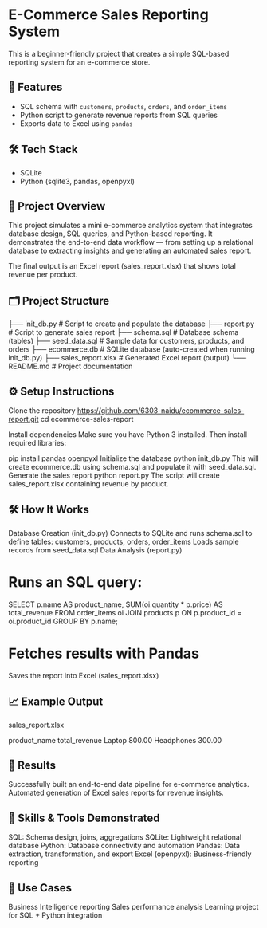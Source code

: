 # E-Commerce Sales Reporting System

This is a beginner-friendly project that creates a simple SQL-based reporting system for an e-commerce store.

## 🔧 Features
- SQL schema with `customers`, `products`, `orders`, and `order_items`
- Python script to generate revenue reports from SQL queries
- Exports data to Excel using `pandas`

## 🛠 Tech Stack
- SQLite
- Python (sqlite3, pandas, openpyxl)


## 🚀 Project Overview

This project simulates a mini e-commerce analytics system that integrates database design, SQL queries, and Python-based reporting.
It demonstrates the end-to-end data workflow — from setting up a relational database to extracting insights and generating an automated sales report.

The final output is an Excel report (sales_report.xlsx) that shows total revenue per product.
## 🗂️ Project Structure
├── init_db.py        # Script to create and populate the database
├── report.py         # Script to generate sales report
├── schema.sql        # Database schema (tables)
├── seed_data.sql     # Sample data for customers, products, and orders
├── ecommerce.db      # SQLite database (auto-created when running init_db.py)
├── sales_report.xlsx # Generated Excel report (output)
└── README.md         # Project documentation

## ⚙️ Setup Instructions

Clone the repository
https://github.com/6303-naidu/ecommerce-sales-report.git
cd ecommerce-sales-report

Install dependencies
Make sure you have Python 3 installed. Then install required libraries:

pip install pandas openpyxl
Initialize the database
python init_db.py
This will create ecommerce.db using schema.sql and populate it with seed_data.sql.
Generate the sales report
python report.py
The script will create sales_report.xlsx containing revenue by product.

## 🛠️ How It Works

Database Creation (init_db.py)
Connects to SQLite and runs schema.sql to define tables:
customers, products, orders, order_items
Loads sample records from seed_data.sql
Data Analysis (report.py)

# Runs an SQL query:

SELECT p.name AS product_name, 
       SUM(oi.quantity * p.price) AS total_revenue
FROM order_items oi
JOIN products p ON p.product_id = oi.product_id
GROUP BY p.name;


# Fetches results with Pandas
Saves the report into Excel (sales_report.xlsx)

## 📈 Example Output
sales_report.xlsx

product_name	    total_revenue
Laptop	           800.00
Headphones	    300.00
## 🎯 Results
Successfully built an end-to-end data pipeline for e-commerce analytics.
Automated generation of Excel sales reports for revenue insights.

## 🧰 Skills & Tools Demonstrated

SQL: Schema design, joins, aggregations
SQLite: Lightweight relational database
Python: Database connectivity and automation
Pandas: Data extraction, transformation, and export
Excel (openpyxl): Business-friendly reporting

## 📌 Use Cases
Business Intelligence reporting
Sales performance analysis
Learning project for SQL + Python integration

